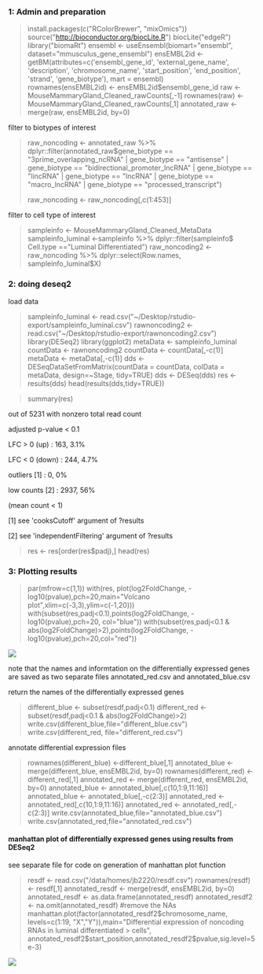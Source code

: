 ### 1: Admin and preparation

> install.packages(c("RColorBrewer", "mixOmics"))
> source("http://bioconductor.org/biocLite.R")
> biocLite("edgeR")
> library("biomaRt")
> ensembl    <- useEnsembl(biomart="ensembl", dataset="mmusculus_gene_ensembl")
> ensEMBL2id <- getBM(attributes=c('ensembl_gene_id', 'external_gene_name', 'description',
>                                  'chromosome_name', 'start_position', 'end_position', 
>                                  'strand', 'gene_biotype'), mart = ensembl)  
> rownames(ensEMBL2id) <- ensEMBL2id$ensembl_gene_id
> raw <-MouseMammaryGland_Cleaned_rawCounts[,-1]
> rownames(raw) <- MouseMammaryGland_Cleaned_rawCounts[,1]
> annotated_raw  <- merge(raw, ensEMBL2id, by=0)

filter to biotypes of interest 

> raw_noncoding <- annotated_raw %>% dplyr::filter(annotated_raw$gene_biotype == 
>                                                    "3prime_overlapping_ncRNA" |
>                                                    gene_biotype == "antisense" |
>                                                    gene_biotype == "bidirectional_promoter_lncRNA" |
>                                                    gene_biotype == "lincRNA" |
>                                                    gene_biotype == "lncRNA" |
>                                                    gene_biotype == "macro_lncRNA" |
>                                                    gene_biotype ==  "processed_transcript")
> 
> raw_noncoding <- raw_noncoding[,c(1:453)] 

filter to cell type of interest

> sampleinfo <- MouseMammaryGland_Cleaned_MetaData
> sampleinfo_luminal <-sampleinfo %>% dplyr::filter(sampleinfo$
>                                                     Cell.type =="Luminal Differentiated")
> raw_noncoding2 <- raw_noncoding %>% dplyr::select(Row.names, sampleinfo_luminal$X)

### 2: doing deseq2

load data

> sampleinfo_luminal <- read.csv("~/Desktop/rstudio-export/sampleinfo_luminal.csv")
> rawnoncoding2 <- read.csv("~/Desktop/rstudio-export/rawnoncoding2.csv")
> library(DESeq2)
> library(ggplot2)
> metaData <- sampleinfo_luminal
> countData <- rawnoncoding2
> countData <- countData[,-c(1)]
> metaData <- metaData[,-c(1)]
> dds <- DESeqDataSetFromMatrix(countData = countData, 
>                               colData = metaData,
>                               design=~Stage, tidy=TRUE)
> dds <- DESeq(dds)
> res <- results(dds)
> head(results(dds,tidy=TRUE))

> summary(res)

out of 5231 with nonzero total read count

adjusted p-value < 0.1

LFC > 0 (up)       : 163, 3.1%

LFC < 0 (down)     : 244, 4.7%

outliers [1]       : 0, 0%

low counts [2]     : 2937, 56%

(mean count < 1)

[1] see 'cooksCutoff' argument of ?results

[2] see 'independentFiltering' argument of ?results

> res <- res[order(res$padj),]
> head(res)

### 3: Plotting results

> par(mfrow=c(1,1))
> with(res, plot(log2FoldChange, -log10(pvalue),pch=20,main="Volcano plot",xlim=c(-3,3),ylim=c(-1,20)))
> with(subset(res,padj<0.1),points(log2FoldChange, -log10(pvalue),pch=20, col="blue"))
> with(subset(res,padj<0.1 & abs(log2FoldChange)>2),points(log2FoldChange, -log10(pvalue),pch=20,col="red"))

![](https://github.com/AFS-Part-II-Projects/Jemima_Becker/blob/main/images/volcano_plot.png)

note that the names and informtation on the differentially expressed genes are saved as two separate files annotated_red.csv and annotated_blue.csv

return the names of the differentially expressed genes
> different_blue <- subset(resdf,padj<0.1)
> different_red <- subset(resdf,padj<0.1 & abs(log2FoldChange)>2)
> write.csv(different_blue,file="different_blue.csv")
> write.csv(different_red, file="different_red.csv")

annotate differential expression files

> rownames(different_blue) <-different_blue[,1]
> annotated_blue  <- merge(different_blue, ensEMBL2id, by=0)
> rownames(different_red) <-different_red[,1]
> annotated_red  <- merge(different_red, ensEMBL2id, by=0)
> annotated_blue <- annotated_blue[,c(10,1:9,11:16)]
> annotated_blue <- annotated_blue[,-c(2:3)]
> annotated_red <- annotated_red[,c(10,1:9,11:16)]
> annotated_red <- annotated_red[,-c(2:3)]
> write.csv(annotated_blue,file="annotated_blue.csv")
> write.csv(annotated_red,file="annotated_red.csv")

#### manhattan plot of differentially expressed genes using results from DESeq2

see separate file for code on generation of manhattan plot function

> resdf <- read.csv("/data/homes/jb2220/resdf.csv")
> rownames(resdf) <- resdf[,1]
> annotated_resdf  <- merge(resdf, ensEMBL2id, by=0)
> annotated_resdf <- as.data.frame(annotated_resdf)
> annotated_resdf2 <- na.omit(annotated_resdf) #remove the NAs
> manhattan.plot(factor(annotated_resdf2$chromosome_name, levels=c(1:19, "X","Y")),main="Differential expression of noncoding RNAs in luminal differentiated > cells",
>                annotated_resdf2$start_position,annotated_resdf2$pvalue,sig.level=5e-3)

![](https://github.com/AFS-Part-II-Projects/Jemima_Becker/blob/main/images/Screenshot%202021-02-11%20at%2010.17.25.png)

